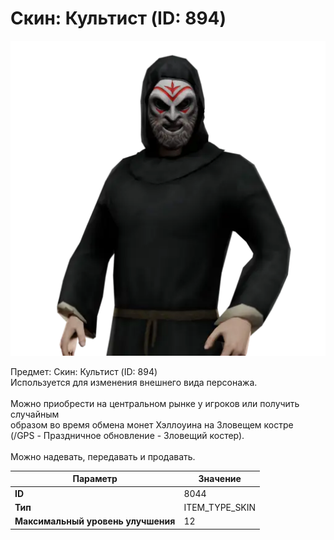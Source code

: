 # Скин: Культист (ID: 894)

![Item Image](../img/8044.webp?raw=true)

Предмет: Скин: Культист (ID: 894)<br>Используется для изменения внешнего вида персонажа.<br><br>Можно приобрести на центральном рынке у игроков или получить случайным<br>образом во время обмена монет Хэллоуина на Зловещем костре<br>(/GPS - Праздничное обновление - Зловещий костер).<br><br>Можно надевать, передавать и продавать.


| Параметр | Значение |
|----------|----------|
| **ID** | 8044 |
| **Тип** | ITEM_TYPE_SKIN |
| **Максимальный уровень улучшения** | 12 |

